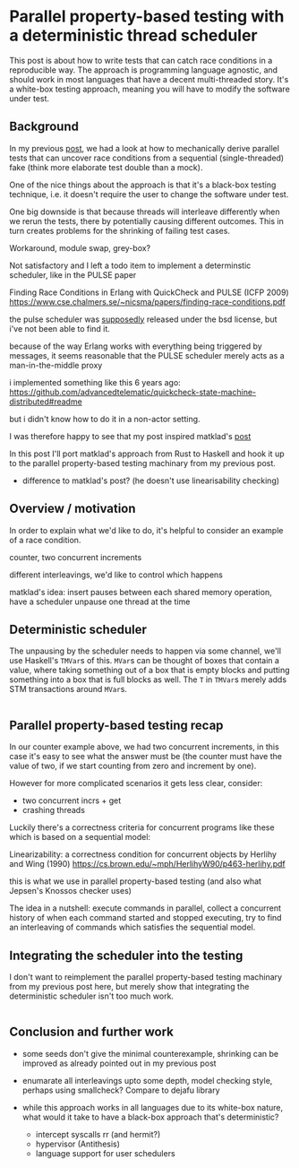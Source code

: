 # Parallel property-based testing with a deterministic thread scheduler

This post is about how to write tests that can catch race conditions in a
reproducible way. The approach is programming language agnostic, and should
work in most languages that have a decent multi-threaded story. It's a
white-box testing approach, meaning you will have to modify the software under
test.

## Background

In my previous
[post](https://stevana.github.io/the_sad_state_of_property-based_testing_libraries.html),
we had a look at how to mechanically derive parallel tests that can uncover
race conditions from a sequential (single-threaded) fake (think more elaborate
test double than a mock).

One of the nice things about the approach is that it's a black-box testing
technique, i.e. it doesn't require the user to change the software under test. 

One big downside is that because threads will interleave differently when we
rerun the tests, there by potentially causing different outcomes. This in turn
creates problems for the shrinking of failing test cases.

Workaround, module swap, grey-box?

Not satisfactory and I left a todo item to implement a determinstic scheduler,
like in the PULSE paper

  Finding Race Conditions in Erlang with QuickCheck and PULSE (ICFP 2009)
  https://www.cse.chalmers.se/~nicsma/papers/finding-race-conditions.pdf

the pulse scheduler was
[supposedly](http://quviq.com/documentation/pulse/index.html) released under
the bsd license, but i've not been able to find it.

because of the way Erlang works with everything being triggered by messages, it
seems reasonable that the PULSE scheduler merely acts as a man-in-the-middle proxy


i implemented something like this 6 years ago:
https://github.com/advancedtelematic/quickcheck-state-machine-distributed#readme

but i didn't know how to do it in a non-actor setting.

I was therefore happy to see that my post inspired matklad's
[post](https://matklad.github.io/2023/07/05/properly-testing-concurrent-data-structures.html)

In this post I'll port matklad's approach from Rust to Haskell and hook it up
to the parallel property-based testing machinary from my previous post.

* difference to matklad's post? (he doesn't use linearisability checking)

## Overview / motivation

In order to explain what we'd like to do, it's helpful to consider an example
of a race condition.

counter, two concurrent increments

different interleavings, we'd like to control which happens

matklad's idea: insert pauses between each shared memory operation, have a
scheduler unpause one thread at the time

## Deterministic scheduler

The unpausing by the scheduler needs to happen via some channel, we'll use
Haskell's `TMVar`s of this. `MVar`s can be thought of boxes that contain a
value, where taking something out of a box that is empty blocks and putting
something into a box that is full blocks as well. The `T` in `TMVar`s merely
adds STM transactions around `MVar`s.

``` {.haskell include=src/ManagedThread2.hs snippet=Signal .numberLines}
```

## Parallel property-based testing recap

In our counter example above, we had two concurrent increments, in this case
it's easy to see what the answer must be (the counter must have the value of
two, if we start counting from zero and increment by one). 

However for more complicated scenarios it gets less clear, consider:

* two concurrent incrs + get
* crashing threads

Luckily there's a correctness criteria for concurrent programs like these which
is based on a sequential model:

  Linearizability: a correctness condition for concurrent objects by Herlihy and Wing (1990)
  https://cs.brown.edu/~mph/HerlihyW90/p463-herlihy.pdf

this is what we use in parallel property-based testing (and also what Jepsen's Knossos checker uses)

The idea in a nutshell: execute commands in parallel, collect a concurrent
history of when each command started and stopped executing, try to find an
interleaving of commands which satisfies the sequential model.

## Integrating the scheduler into the testing

I don't want to reimplement the parallel property-based testing machinary from
my previous post here, but merely show that integrating the deterministic
scheduler isn't too much work.

```diff
```

## Conclusion and further work

* some seeds don't give the minimal counterexample, shrinking can be improved
  as already pointed out in my previous post

* enumarate all interleavings upto some depth, model checking style, perhaps
  using smallcheck? Compare to dejafu library

* while this approach works in all languages due to its white-box nature, what
  would it take to have a black-box approach that's deterministic?
  + intercept syscalls rr (and hermit?)
  + hypervisor (Antithesis)
  + language support for user schedulers
